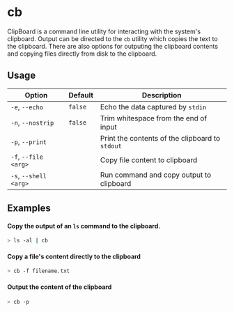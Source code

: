 # cb

ClipBoard is a command line utility for interacting with the system's clipboard. Output can be directed to the `cb` utility which copies the text to the clipboard. There are also options for outputing the clipboard contents and copying files directly from disk to the clipboard.

## Usage

|Option|Default|Description|
|---|---|---|
|`-e`, `--echo`|`false`|Echo the data captured by `stdin`|
|`-n`, `--nostrip`|`false`|Trim whitespace from the end of input|
|`-p`, `--print`| |Print the contents of the clipboard to `stdout`|
|`-f`, `--file <arg>`|| Copy file content to clipboard|
|`-s`, `--shell <arg>`|| Run command and copy output to clipboard|

## Examples 

#### Copy the output of an `ls` command to the clipboard.

```bash
> ls -al | cb
```

#### 

#### Copy a file's content directly to the clipboard

```bash
> cb -f filename.txt
```

#### Output the content of the clipboard
```bash
> cb -p
``````

